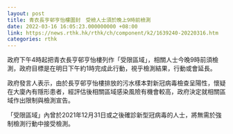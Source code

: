```yaml
---
layout: post
title: 青衣長亨邨亨怡樓圍封　受檢人士須於晚上9時前檢測
date: 2022-03-16 16:05:23.000000000 +08:00
link: https://news.rthk.hk/rthk/ch/component/k2/1639240-20220316.htm
categories: rthk
---
```


政府下午4時起把青衣長亨邨亨怡樓列作「受限區域」，相關人士今晚9時前須檢測，政府目標是在明日下午約1時完成此行動，視乎檢測結果，行動或會延長。

政府發言人表示，由於長亨邨亨怡樓排放的污水樣本對新冠病毒檢查呈陽性，懷疑在大廈內有隱形患者，經評估後相關區域感染風險有機會較高，政府決定就相關區域作出限制與檢測宣告。

「受限區域」內曾於2021年12月31日或之後確診新型冠病毒的人士，將無需於強制檢測行動中接受檢測。
